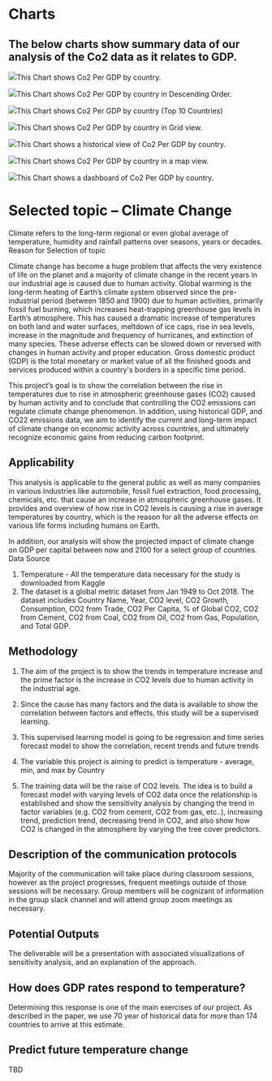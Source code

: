 
# Charts

## The below charts show summary data of our analysis of the Co2 data as it relates to GDP. 


![](https://github.com/CUDAEnviron/Environmental_Proj/blob/Kam_branch/Images/Co2%20GDP%20Bar%20Chart.png)This Chart shows Co2 Per GDP by country.

![](https://github.com/CUDAEnviron/Environmental_Proj/blob/Kam_branch/Images/Co2%20GDP%20Bar%20Chart%20Desc.png)This Chart shows Co2 Per GDP by country in Descending Order. 

![](https://github.com/CUDAEnviron/Environmental_Proj/blob/Kam_branch/Images/Co2%20GDP%20Bar%20Chart_Top10.png)This Chart shows Co2 Per GDP by country (Top 10 Countries)

![](https://github.com/CUDAEnviron/Environmental_Proj/blob/Kam_branch/Images/Co2%20GDP%20Grid.png)This Chart shows Co2 Per GDP by country in Grid view. 


![](https://github.com/CUDAEnviron/Environmental_Proj/blob/Kam_branch/Images/Co2%20GDP%20Historical.png)This Chart shows a historical view of Co2 Per GDP by country.


![](https://github.com/CUDAEnviron/Environmental_Proj/blob/Kam_branch/Images/Co2%20GDP%20Map.png)This Chart shows Co2 Per GDP by country in a map view.


![](https://github.com/CUDAEnviron/Environmental_Proj/blob/Kam_branch/Images/Dashboard.png)This Chart shows a dashboard of Co2 Per GDP by country.


# Selected topic – Climate Change

Climate refers to the long-term regional or even global average of temperature, humidity and rainfall patterns over seasons, years or decades. 
Reason for Selection of topic

Climate change has become a huge problem that affects the very existence of life on the planet and a majority of climate change in the recent years in our industrial age is caused due to human activity. Global warming is the long-term heating of Earth’s climate system observed since the pre-industrial period (between 1850 and 1900) due to human activities, primarily fossil fuel burning, which increases heat-trapping greenhouse gas levels in Earth’s atmosphere. This has caused a dramatic increase of temperatures on both land and water surfaces, meltdown of ice caps, rise in sea levels, increase in the magnitude and frequency of hurricanes, and extinction of many species. These adverse effects can be slowed down or reversed with changes in human activity and proper education. 
Gross domestic product (GDP) is the total monetary or market value of all the finished goods and services produced within a country's borders in a specific time period.

This project’s goal is to show the correlation between the rise in temperatures due to rise in atmospheric greenhouse gases (CO2) caused by human activity and to conclude that controlling the CO2 emissions can regulate climate change phenomenon. In addition, using historical GDP, and CO22 emissions data, we aim to identify the current and long-term impact of climate change on economic activity across countries, and ultimately recognize economic gains from reducing carbon footprint. 

## Applicability

This analysis is applicable to the general public as well as many companies in various industries like automobile, fossil fuel extraction, food processing, chemicals, etc. that cause an increase in atmospheric greenhouse gases. It provides and overview of how rise in CO2 levels is causing a rise in average temperatures by country, which is the reason for all the adverse effects on various life forms including humans on Earth.

In addition, our analysis will show the projected impact of climate change on GDP per capital between now and 2100 for a select group of countries. 
Data Source 

1.	Temperature - All the temperature data necessary for the study is downloaded from Kaggle 
2.	The dataset is a global metric dataset from Jan 1949 to Oct 2018. The dataset includes Country Name, Year, CO2 level, CO2 Growth, Consumption, CO2 from Trade, CO2 Per Capita, % of Global CO2, CO2 from Cement, CO2 from Coal, CO2 from Oil, CO2 from Gas, Population, and Total GDP.

## Methodology 

1.	The aim of the project is to show the trends in temperature increase and the 
prime factor is the increase in CO2 levels due to human activity in the industrial 
age. 
2.	Since the cause has many factors and the data is available to show the 
correlation between factors and effects, this study will be a supervised learning. 
3.	This supervised learning model is going to be regression and time series 
forecast model to show the correlation, recent trends and future trends 
4.	The variable this project is aiming to predict is temperature - average, min, and 
max by Country

5.	The training data will be the raise of CO2 levels. The idea is to build a forecast model with varying levels of CO2 data once the relationship is established and show the sensitivity analysis by changing the trend in factor variables (e.g. CO2 from cement, CO2 from gas, etc..), increasing trend, prediction trend, decreasing trend in CO2, and also show how CO2 is changed in the atmosphere by varying the tree cover predictors. 

## Description of the communication protocols 

Majority of the communication will take place during classroom sessions, however as the project progresses, frequent meetings outside of those sessions will be necessary. Group members will be cognizant of information in the group slack channel and will attend group zoom meetings as necessary.  

## Potential Outputs

The deliverable will be a presentation with associated visualizations of sensitivity analysis, and an explanation of the approach. 

## How does GDP rates respond to temperature?

Determining this response is one of the main exercises of our project. As described in the paper, we use 70 year of  historical data for more than 174 countries to arrive at this estimate. 

## Predict future temperature change

TBD




